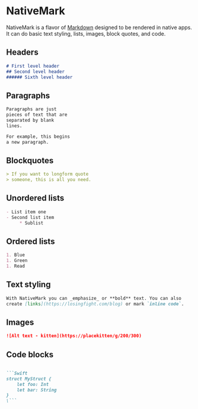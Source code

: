 # NativeMark

NativeMark is a flavor of [Markdown](https://daringfireball.net/projects/markdown/) 
designed to be rendered in native apps. It can do basic text styling, lists, images, 
block quotes, and code.

## Headers

```Markdown
# First level header
## Second level header
###### Sixth level header
```

## Paragraphs

```Markdown
Paragraphs are just 
pieces of text that are 
separated by blank
lines.

For example, this begins
a new paragraph.
```

## Blockquotes

```Markdown
> If you want to longform quote
> someone, this is all you need.
```

## Unordered lists

```Markdown
- List item one
- Second list item
     * Sublist
```

## Ordered lists

```Markdown
1. Blue
1. Green
1. Read
```

## Text styling

```Markdown
With NativeMark you can _emphasize_ or **bold** text. You can also 
create [links](https://losingfight.com/blog) or mark `inline code`.
```

## Images

```Markdown
![Alt text - kitten](https://placekitten/g/200/300)
```

## Code blocks

```Markdown

```Swift
struct MyStruct {
    let foo: Int
    let bar: String
}
\```

```